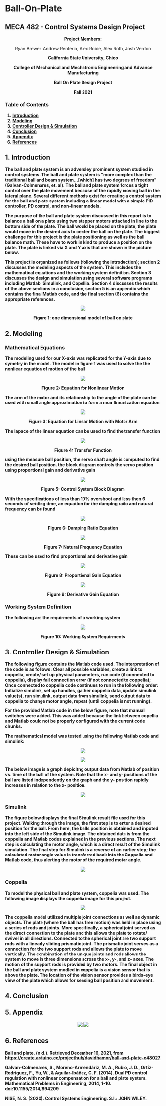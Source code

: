 # Ball-On-Plate
## MECA 482 - Control Systems Design Project

<p align="center"><b>Project Members: 
  </p>
<p align="center"></b> Ryan Brewer, Andrew Renteria, Alex Robie, Alex Roth, Josh Verdon
</p>
<p align="center"><b>California State University, Chico
  </p>
<p align="center"><b>College of Mechanical and Mechatronic Engineering and Advance Manufacturing
   </p>
<p align="center"><b>Ball On Plate Design Project
  </p>
<p align="center"><b> Fall 2021
   </p>
  
### Table of Contents
 1. [Introduction](#1-introduction)
 2. [Modeling](#2-modeling)
 3. [Controller Design & Simulation](#3-controller-design--simulation)
 4. [Conclusion](#4-conclusion)
 5. [Appendix](#5-appendix)
 6. [References](#6-references)
   
## 1. Introduction
The ball and plate system is an adversley prominent system studied in control systems. The ball and plate system is "more complex than the traditional ball and beam system...[which] has two degrees of freedom" (Galvan-Colmenares, et. al). The ball and plate system forces a tight control over the plate movement because of the rapidly moving ball in the lateral plane. Several different methods exist for creating a control system for the ball and plate system including a linear model with a simple PID controller, PD control, and non-linear models.    

The purpose of the ball and plate system discussed in this report is to balance a ball on a plate using two stepper motors attached in line to the bottom side of the plate. The ball would be placed on the plate, the plate would move in the desired axis to center the ball on the plate. The biggest challenge for this project is the plate positioning as well as the ball balance math. These have to work in kind to produce a position on the plate. The plate is linked via X and Y axis that are shown in the picture below.

This project is organized as follows (following the introduction); section 2 discusses the modeling aspects of the system. This includes the mathematical equations and the working system definition. Section 3 discusses the design and simulation using several software programs including Matlab, Simulink, and Copellia. Section 4 discusses the results of the above sections in a conclusion, section 5 is an appendix which contains the final Matlab code, and the final section (6) contains the appropriate references. 

<p align="center">
<img src="Images/Ball & Plate-1D.png">
<p align="center"><b>Figure 1: one dimensional model of ball on plate
 
## 2. Modeling
  ### Mathematical Equations
The modeling used for our X-axis was replicated for the Y-axis due to symetry in the model. The model in figure 1 was used to solve the the nonliear equation of motion of the ball
<p align="center">
<img src="Images/nonlinear.png">
<p align="center"><b>Figure 2: Equation for Nonlinear Motion 
 
  
The arm of the motor and its relationship to the angle of the plate can be used with small angle approximation to form a near linearization equation
<p align="center">
<img src="Images/LinearArm.png">
<p align="center"><b>Figure 3: Equation for Linear Motion with Motor Arm
  
The lapace of the linear equation can be used to find the transfer function 
<p align="center">
<img src="Images/TransferFunction.png">
<p align="center"><b>Figure 4: Transfer Function

using the measure ball position, the servo shaft angle is computed to find the desired ball position. the block diagram controls the servo position using proportional gain and derivative gain
<p align="center">
<img src="Images/Block Diagram.png">
<p align="center"><b>Figure 5: Control System Block Diagram
  
With the specifications of less than 10% overshoot and less then 6 seconds of settling time, an equation for the damping ratio and natural frequency can be found
<p align="center">
<img src="Images/Zeta.png">
<p align="center"><b>Figure 6: Damping Ratio Equation 
  
<p align="center">
<img src="Images/NatrualFrequency.png">
<p align="center"><b>Figure 7: Natural Frequency Equation
  
These can be used to find proportional and derivative gain
<p align="center">
<img src="Images/ProportionalGain.png">
<p align="center"><b>Figure 8: Proportional Gain Equation
<p align="center">
<img src="Images/DerivativeGain.png">
<p align="center"><b>Figure 9: Derivative Gain Equation

  
### Working System Definition
  
The following are the requirments of a working system
<p align="center">
<img src="Images/WorkingSystem.png">
<p align="center"><b>Figure 10: Working System Requirments
  

  
  
## 3. Controller Design & Simulation
  
The following figure contains the Matlab code used. 
The interpretation of the code is as follows:
Clear all possible variables, create a link to coppelia, create/ set up physical parameters, run code (if connected to coppelia), display fail connection error (if not connected to coppelia);
Once connected to coppelia code continues to run in the following order:
Initialize simulink, set up handles, gather coppelia data, update simulink value(s), run simulink, output data from simulink, send output data to coppelia to change motor angle, repeat (until coppelia is not running).
  
For the provided Matlab code in the below figure, note that manual switches were added. This was added because the link between copellia and Matlab could not be properly configured with the current code chunks.

The mathematical model was tested using the following Matlab code and simulink:
<p align="center">
  <img src="Images/Simulink Testing Code(1).png">
<p align="center">
  <img src="Images/Simulink Testing Code(2).png">

           
The below image is a graph depicitng output data from Matlab of position vs. time of the ball of the system. Note that the x- and y- positions of the ball are listed independently on the graph and the y- position rapidly increases in relation to the x- position.          
<p align="center">
  <img src="Images/Simulink Testing Graph.png">


### Simulink
  
The figure below displays the final Simulink result file used for this project. Walking through the image, the first step is to enter a desired position for the ball. From here, the balls position is obtained and inputed into the left side of the Simulink image. The obtained data is from the coppelia and Matlab codes explained in the previous sections. The next step is calculating the motor angle, which is a direct result of the Simulink simulation. The final step for Simulink is a reverse of an earlier step; the calculated motor angle value is transferred back into the Coppelia and Matlab code, thus alerting the motor of the required motor angle.
  
<p align="center">
  <img src="Images/Simulink Testing Diagram.png">
  
  
### Coppelia
  
To model the physical ball and plate system, coppelia was used. The following image displays the coppelia image for this project.

<p align="center">  
  <img src="Images/Ball and Plate Coppelia.png">

The coppelia model utilized multiple joint connections as well as dynamic objects. The plate (where the ball has free motion) was held in place using a series of rods and joints. More specifically, a spherical joint served as the direct connection to the plate and this allows the plate to rotate/ swivel in all directions. Connected to the spherical joint are two support rods with a linearly sliding prismatic joint. The prismatic joint serves as a connection for the two support rods and allows the plate to move vertically. The combination of the unique joints and rods allows the system to move in three dimensions across the x-, y-, and z- axes. The motion of the support rods is provided by two motors. The final object in the ball and plate system modled in coppelia is a vision sensor that is above the plate. The location of the vision sensor provides a birds-eye view of the plate which allows for sensing ball position and movement.

## 4. Conclusion

## 5. Appendix
  
<p align="center">
  <img src="Images/Final Matlab Simulation Code(1).png">
  <img src="Images/Final Matlab Simulation Code(2).png">
       
## 6. References
  Ball and plate. (n.d.). Retrieved December 16, 2021, from https://create.arduino.cc/projecthub/davidhamor/ball-and-plate-c48027
  
  Galvan-Colmenares, S., Moreno-Armendáriz, M. A., Rubio, J. D., Ortíz-Rodriguez, F., Yu, W., &amp; Aguilar-Ibáñez, C. F. (2014). Dual PD control regulation with nonlinear    compensation for a ball and plate system. Mathematical Problems in Engineering, 2014, 1-10. doi:10.1155/2014/894209
  
  NISE, N. S. (2020). Control Systems Engineering. S.l.: JOHN WILEY.
